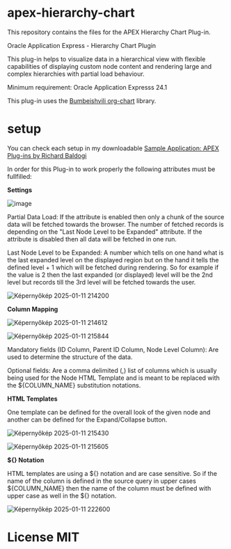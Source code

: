 # apex-hierarchy-chart
This repository contains the files for the APEX Hierarchy Chart Plug-in.

Oracle Application Express - Hierarchy Chart Plugin

This plug-in helps to visualize data in a hierarchical view with flexible capabilities of displaying custom node content and rendering large and complex hierarchies with partial load behaviour.

Minimum requirement: Oracle Application Expresss 24.1

This plug-in uses the <a href="https://github.com/bumbeishvili/org-chart" rel="nofollow">Bumbeishvili org-chart</a> library.

# setup

You can check each setup in my downloadable <a href="https://github.com/baldogiRichard/plug-in-site" rel="nofollow">Sample Application: APEX Plug-ins by Richard Baldogi</a>

In order for this Plug-in to work properly the following attributes must be fullfilled:

<b>Settings</b>

![image](https://github.com/user-attachments/assets/0b90d9b7-3fe2-47ab-bcfc-65af0671d430)

<p>Partial Data Load: If the attribute is enabled then only a chunk of the source data will be fetched towards the browser. The number of fetched records is depending on the "Last Node Level to be Expanded" attribute. If the attribute is disabled then all data will be fetched in one run.</p>

<p>Last Node Level to be Expanded: A number which tells on one hand what is the last expanded level on the displayed region but on the hand it tells the defined level + 1 which will be fetched during rendering. So for example if the value is 2 then the last expanded (or displayed) level will be the 2nd level but records till the 3rd level will be fetched towards the user.</p>

![Képernyőkép 2025-01-11 214200](https://github.com/user-attachments/assets/de1fb3d1-82f3-47e1-8b9c-59ea9728dd9a)

<b>Column Mapping</b>

![Képernyőkép 2025-01-11 214612](https://github.com/user-attachments/assets/f8cbb8d4-9b8b-415f-8051-7eaf5a1a4b58)

![Képernyőkép 2025-01-11 215844](https://github.com/user-attachments/assets/9e719fd3-79b0-4221-ab3b-5824af7f67c7)

<p>Mandatory fields (ID Column, Parent ID Column, Node Level Column): Are used to determine the structure of the data.</p>
<p>Optional fields: Are a comma delimited (,) list of columns which is usually being used for the Node HTML Template and is meant to be replaced with the ${COLUMN_NAME} substitution notations.</p>

<b>HTML Templates</b>

<p>One template can be defined for the overall look of the given node and another can be defined for the Expand/Collapse button.</p>

![Képernyőkép 2025-01-11 215430](https://github.com/user-attachments/assets/3627bae2-4a11-48f1-bc0f-93d6bd51df41)

![Képernyőkép 2025-01-11 215605](https://github.com/user-attachments/assets/93165f91-1d50-47e2-87ec-5f6663cb1e69)

<b>${} Notation</b>

<p>HTML templates are using a ${} notation and are case sensitive. So if the name of the column is defined in the source query in upper cases ${COLUMN_NAME} then the name of the column must be defined with upper case as well in the ${} notation.</p>

![Képernyőkép 2025-01-11 222600](https://github.com/user-attachments/assets/a645aebb-437b-4a53-9ec6-aa21906de4df)


# License MIT
